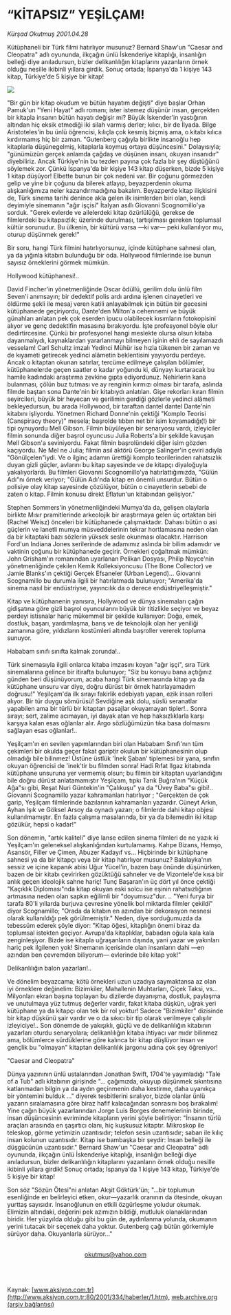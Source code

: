 # “KİTAPSIZ” YEŞİLÇAM!

*Kürşad Okutmuş 2001.04.28*

<div>
 <p class="spot">
  Kütüphaneli bir Türk filmi hatırlıyor musunuz? Bernard Shaw'un "Caesar and Cleopatra" adlı oyununda, ilkçağın  ünlü İskenderiye kitaplığı, insanlığın belleği diye anıladursun,  bizler delikanlılığın kitaplarını yazanların örnek olduğu nesille  ikibinli yıllara girdik. Sonuç ortada; İspanya'da  1 kişiye 143 kitap, Türkiye'de 5 kişiye bir kitap!
 </p>
 <p class="metin">
 </p>
 <img border="0" src="/web/20010702065157im_/http://www.aksiyon.com.tr/2001/334/resimler/Kutuphane.jpg"/>
 <p class="metin">
  "Bir gün bir kitap okudum ve bütün hayatım değişti" diye başlar Orhan Pamuk'un "Yeni Hayat" adlı romanı; ister istemez düşünür insan, gerçekten bir kitapla insanın bütün hayatı değişir mi? Büyük İskender'in yastığının altından hiç eksik etmediği iki silah varmış derler; kılıcı, bir de İlyada. Bilge Aristoteles'in bu ünlü öğrencisi, kılıçla çok kesmiş biçmiş ama, o kitabı kılıca kırdırmamış hiç bir zaman. "Gutenberg çağıyla birlikte insanoğlu hep kitaplarla düşünegelmiş, kitaplarla koymuş ortaya düşüncesini." Dolayısıyla; "günümüzün gerçek anlamda çağdaş ve düşünen insanı, okuyan insanıdır" diyebiliriz. Ancak Türkiye'nin bu tezden payına çok fazla bir şey düştüğünü söylemek zor. Çünkü İspanya'da bir kişiye 143 kitap düşerken, bizde 5 kişiye 1 kitap düşüyor! Elbette bunun bir çok nedeni var. Bir çoğunu görmezden gelip ve yine bir çoğunu da bilerek atlayıp, beyazperdenin okuma alışkanlığımıza neler kazandırmadığına bakalım. Beyazperde kitap ilişkisini de, Türk sinema tarihi denince akla gelen ilk isimlerden biri olan, kendi deyimiyle sinemanın "ağır işçisi" İtalyan asıllı Giovanni Scognomillo'ya sorduk. "Gerek evlerde ve ailelerdeki kitap özürlülüğü, gerekse de filmlerdeki bu kitapsızlık; üzerinde durulması, tartışılması gereken toplumsal kültür sorunudur. Bu ülkenin, bir kültürü varsa —ki var— peki kullanılıyor mu, oturup düşünmek gerek!"
 </p>
 <p class="metin">
  Bir soru, hangi Türk filmini hatırlıyorsunuz, içinde kütüphane sahnesi olan, ya da yığınla kitabın bulunduğu bir oda. Hollywood filmlerinde ise bunun sayısız örneklerini görmek mümkün.
 </p>
 <p class="arabaslik">
  Hollywood kütüphanesi!..
 </p>
 <p class="metin">
  David Fincher'in yönetmenliğinde Oscar ödüllü, gerilim dolu ünlü film Seven'i anımsayın; bir dedektif polis ardı ardına işlenen cinayetleri ve öldürme şekli ile mesaj veren katili anlayabilmek için bütün bir gecesini kütüphanede geçiriyordu, Dante'den Milton'a cehennemi ve büyük günahları anlatan pek çok eserden ipucu olabilecek kısımların fotokopisini alıyor ve genç dedektifin masasına bırakıyordu. İşte profesyonel böyle olur dedirtircesine. Çünkü bir profesyonel hangi meslekte olursa olsun kitaba dayanmalıydı, kaynaklardan yararlanmayı bilmeyen işinin ehli de sayılamazdı vesselam! Carl Schultz imzalı Yedinci Mühür ise hızla tükenen bir zaman ve de kıyameti getirecek yedinci alâmetin beklentisini yayıyordu perdeye. Ancak o kitaptan okunan satırlar, tercüme edilmeye çalışılan bölümler, kütüphanelerde geçen saatler o kadar yoğundu ki, dünyayı kurtaracak bu hamile kadındaki araştırma zevkine gıpta ediyordunuz. Nehirlerin kana bulanması, çölün buz tutması ve ay renginin kırmızı olması bir tarafa, aslında filmde baştan sona Dante'nin bir kitabıydı anlatılan. Gişe rekorları kıran filmin seyircileri, büyük bir heyecan ve gerilimin gerdiği gözlerle yedinci alâmeti bekleyedursun, bu arada Hollywood, bir taraftan dantel dantel Dante'nin kitabını işliyordu. Yönetmen Richard Donne'nin çektiği "Komplo Teorisi (Canspiracy theory)" mesela; başrolde tıbbın net bir isim koyamadığı(!) bir tipi oynuyordu Mell Gibson. Filmin büyüleyen bir senaryosu vardı, izleyiciler filmin sonunda diğer başrol oyuncusu Julia Roberts'a bir şekilde kavuşan Mell Gibson'a seviniyordu. Fakat filmin başrolündeki diğer isim gözden kaçıyordu. Ne Mel ne Julia; filmin asıl aktörü George Salinger'in çeviri adıyla "Gönülçelen"iydi. Ve o ilginç adamın ürettiği komplo teorilerinden rahatsızlık duyan gizli güçler, avlarını bu kitap sayesinde ve de kitapçı diyaloğuyla yakalıyorlardı. Bu filmleri Giovanni Scognomillo'ya hatırlattığımızda, "Gülün Adı"nı örnek veriyor; "Gülün Adı'nda kitap en önemli unsurdur. Bütün o polisiye olay kitap sayesinde çözülüyor, bütün o cinayetlerin sebebi de zaten o kitap. Filmin konusu direkt Eflatun'un kitabından gelişiyor."
 </p>
 <p class="metin">
  Stephen Sommers'in yönetmenliğindeki Mumya'da da, gelişen olaylarla birlikte Mısır pramitlerinde arkeolojik bir araştırmaya gelen üç ortaktan biri (Rachel Weisz) önceleri bir kütüphanede çalışmaktadır. Dahası bütün o asi güçlerin ve lanetli mumya müsveddelerinin tekrar hortlamasına neden olan da bir kitaptaki bazı sözlerin yüksek sesle okunması olacaktır. Harrison Ford'un Indiana Jones serilerinde de adamımız aslında bir bilim adamıdır ve vaktinin çoğunu bir kütüphanede geçirir. Örnekleri çoğaltmak mümkün: John Grisham'ın romanından uyarlanan Pelikan Dosyası, Philip Noyce'nin yönetmenliğinde çekilen Kemik Kolleksiyoncusu (The Bone Collector) ve Jamie Blanks'ın çektiği Gerçek Efsaneler (Urban Legend)... Giovanni Scognamillo bu durumla ilgili bir hatırlatmada bulunuyor; "Amerika'da sinema nasıl bir endüstriyse, yayıncılık da o derece endüstriyelleşmiştir."
 </p>
 <p class="metin">
  Kitap ve kütüphanenin yanısıra, Hollywood ve dünya sinemaları çağın gidişatına göre gizli başrol oyuncularını büyük bir titizlikle seçiyor ve beyaz perdeyi istisnalar hariç mükemmel bir şekilde kullanıyor: Doğa, emek, dostluk, başarı, yardımlaşma, barış ve de teknolojik olan her yeniliği zamanına göre, yıldızların kostümleri altında başroller vererek topluma sunuyor.
 </p>
 <p class="arabaslik">
  Hababam sınıfı sınıfta kalmak zorunda!..
 </p>
 <p class="metin">
  Türk sinemasıyla ilgili onlarca kitaba imzasını koyan "ağır işçi", sıra Türk sinemalarına gelince bir itirafta bulunuyor; "Siz bu konuyu bana açtığınız günden beri düşünüyorum, acaba hangi Türk sinemasında kitap ya da kütüphane unsuru var diye, doğru dürüst bir örnek hatırlayamadım doğrusu!" Yeşilçam'da ilk sırayı fakirlik edebiyatı yapan, ezik insan rolleri alıyor. Bir tür duygu sömürüsü! Sevdiğine aşk dolu, süslü seranatlar yapabilen ama bir türlü bir kitaptan pasajlar okuyamayan tipler!.. Sonra sırayı; sert, zalime acımayan, iyi dayak atan ve hep haksızlıklarla karşı karşıya kalan esas oğlanlar alır. Argo sözlüğümüzün tıka basa dolmasını sağlayan esas oğlanlar!..
 </p>
 <p class="metin">
  Yeşilçam'ın en sevilen yapımlarından biri olan Hababam Sınıfı'nın tüm çekimleri bir okulda geçer fakat gariptir okulun bir kütüphanesinin olup olmadığı bile bilinmez! Üstüne üstlük 'İnek Şaban' tiplemesi bir yana, sınıfın okuyan öğrencisi de 'inek'tir bu filmden sonra! Hadi Rıfat Ilgaz kitabında kütüphane unsuruna yer vermemiş olsun; bu filmin bir kitaptan uyarlandığını bile doğru dürüst anlatamamıştır Yeşilçam, tıpkı Tarık Buğra'nın "Küçük Ağa"sı gibi, Reşat Nuri Güntekin'in "Çalıkuşu" ya da "Üvey Baba"sı gibi!.. Giovanni Scognamillo yazar kahramanları hatırlıyor ; "Gerçekten de çok garip, Yeşilçam filmlerinde bazılarının kahramanları yazardır. Cüneyt Arkın, Ayhan Işık ve Göksel Arsoy da oynadı yazarı; o filmlerde dahi kitap objesi kullanılmamıştır. En fazla çalışma masalarında, bir ya da bilemedin iki kitap gözükür, hepsi o kadar!"
 </p>
 <p class="metin">
  Son dönemin, "artık kaliteli" diye lanse edilen sinema filmleri de ne yazık ki Yeşilçam'ın geleneksel alışkanlığından kurtulamamış. Kahpe Bizans, Hemşo, Asansör, Filler ve Çimen, Abuzer Kadayıf vs... Hiçbirinde bir kütüphane sahnesi ya da bir kitapçı veya bir kitap hatırlıyor musunuz? Balalayka'nın sessiz ve içine kapanık abisi Uğur Yücel'in, bazen başı önünde düşünürken, bazen de bir kitabı çevirirken gözüktüğü sahneler ve de Vizontele'de kısa bir anlık geçen ideolojik sahne hariç! Tunç Başaran'ın üç dört yıl önce çektiği "Kaçıklık Diploması"nda kitap okuyan eski solcu ise eşinin rahatsızlığının artmasına neden olan sapkın eğilimli bir "doyumsuz"dur. .. "Yeni furya bir tarafa 80'li yıllarda burjuva çevresine yönelik bol miktarda filmler çekildi" diyor Scognamillo; "Orada da kitabın en azından bir dekorasyon nesnesi olarak kullanıldığı pek görülmemiştir." Neden, diye sorduğumuzda da tebessüm ederek şöyle diyor: "Kitap öğesi, kitaplığın önemi biraz da toplumsal istekten geçiyor. Avrupa'da kitaplıklar, babadan oğula kala kala zenginleşiyor. Bizde ise kitapla uğraşanların dışında, yani yazar ve yakınları hariç pek ilgilenen yok! Sinemanın içerisinde olan insanların dahi —en azından ben çevremden biliyorum— evlerinde bile kitap yok!"
 </p>
 <p class="arabaslik">
  Delikanlılığın balon yazarları!..
 </p>
 <p class="metin">
  Ve dönelim beyazcama; kötü örnekleri uzun uzadıya saymaktansa az olan iyi örneklere değinelim: Bizimkiler, Mahallenin Muhtarları, Çiçek Taksi, vs... Milyonları ekran başına toplayan bu dizilerde dayanışma, dostluk, paylaşma ve unutulmaya yüz tutmuş değerler vardır, fakat kitaba düşkün, uğrak yeri kütüphane ya da kitapçı olan tek bir rol yoktur! Sadece "Bizimkiler" dizisinde bir kitap düşkünü şair vardır ve o da sıkıcı bir tip olarak verilmeye çalışılır izleyiciye!.. Son dönemde de yakışıklı, güçlü ve de delikanlılığın kitabının yazarları oturdu senaryolara; delikanlılığın kitaba ihtiyacı var mıdır bilinmez ama, bölümlerce sürdüklerine göre kalınca bir kitap düşlüyor insan ve gençlik bu "olmayan" kitaptan delikanlılık jargonu adına çok şey öğreniyor!
 </p>
 <p class="arabaslik">
  "Caesar and Cleopatra"
 </p>
 <p class="metin">
  Dünya yazınının ünlü ustalarından Jonathan Swift, 1704'te yayımladığı "Tale of a Tub" adlı kitabının girişinde "... çağımızda, okuyup düşünmek sıkıntısına katlanmadan bilgin ya da aydın geçinmenin daha kestirme, daha uyanıkça bir yöntemini bulduk ..." diyerek tesbitlerini sıralıyor, bizde olanlar ünlü yazarın sıralamasına göre biraz hafif kalacağından sonrasını boş bırakalım! Yine çağın büyük yazarlarından Jorge Luis Borges denemelerinin birinde, insan düşüncesinin evriminde kitapların yerini şöyle belirtiyor: "İnsanın türlü araçları arasında en şaşırtıcı olanı, hiç kuşkusuz kitaptır. Mikroskop ile teleskop, görme yetimizin uzantısıdır; telefon sesin uzantısıdır; saban ile kılıç insan kolunun uzantısıdır. Kitap ise bambaşka bir şeydir: İnsan belleği ile düşgücünün uzantısıdır." Bernard Shaw'un "Caesar and Cleopatra" adlı oyununda, ilkçağın ünlü İskenderiye kitaplığı, insanlığın belleği diye anıladursun, bizler delikanlılığın kitaplarını yazanların örnek olduğu nesille ikibinli yıllara girdik! Sonuç ortada; İspanya'da 1 kişiye 143 kitap, Türkiye'de 5 kişiye bir kitap!
 </p>
 <p class="metin">
  Son söz "Sözün Ötesi"ni anlatan Akşit Göktürk'ün; "...bir toplumun esenliğinde en belirleyici etken, okur—yazarlık oranının da ötesinde, okuyan yurttaş sayısıdır. İnsanoğlunun en etkili özgürleşme yoludur okumak. Elimizin altındaki, değerini pek azımızın bildiği, mutluluk olanaklarından biridir. Her yüzyılda olduğu gibi bu gün de, aydınlanma yolunda, okumanın yerini tutacak bir seçenek daha yoktur. Gutenberg çağı bütün görkemiyle sürüyor daha. Okuyanlarla sürüyor..."
 </p>
 <br/>
 <center>
  <a class="anaorta" href="http://web.archive.org/web/20010702065157/mailto:okutmus@yahoo.com">
   okutmus@yahoo.com
  </a>
 </center>
 <br/>
 <br/>
 <br/>
</div>

Kaynak: [www.aksiyon.com.tr](http://www.aksiyon.com.tr:80/2001/334/haberler/1.htm), [web.archive.org (arşiv bağlantısı)](http://web.archive.org/web/20010702065157/http://www.aksiyon.com.tr:80/2001/334/haberler/1.htm)
